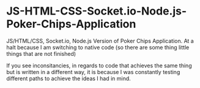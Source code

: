 # JS-HTML-CSS-Socket.io-Node.js-Poker-Chips-Application
JS/HTML/CSS, Socket.io, Node.js Version of Poker Chips Application. At a halt because I am switching to native code (so there are some thing little things that are not finished)

If you see inconsitancies, in regards to code that achieves the same thing but is written in a different way, it is because I was constantly testing different paths to achieve the ideas I had in mind. 



